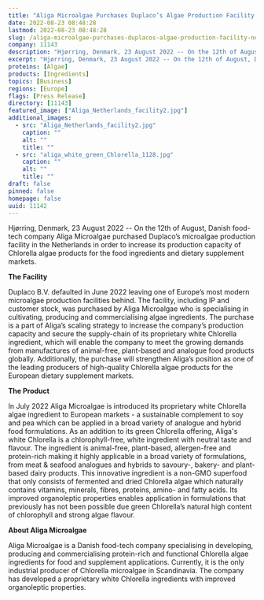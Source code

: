 ```yaml
---
title: "Aliga Microalgae Purchases Duplaco’s Algae Production Facility In The Netherlands"
date: 2022-08-23 08:48:28
lastmod: 2022-08-23 08:48:28
slug: /aliga-microalgae-purchases-duplacos-algae-production-facility-netherlands
company: 11143
description: "Hjørring, Denmark, 23 August 2022 -- On the 12th of August, Danish food-tech company Aliga Microalgae purchased Duplaco’s microalgae production facility in the Netherlands in order to increase its production capacity of Chlorella algae products for the food ingredients and dietary supplement markets.The Facility"
excerpt: "Hjørring, Denmark, 23 August 2022 -- On the 12th of August, Danish food-tech company Aliga Microalgae purchased Duplaco’s microalgae production facility in the Netherlands in order to increase its production capacity of Chlorella algae products for the food ingredients and dietary supplement markets.The Facility"
proteins: [Algae]
products: [Ingredients]
topics: [Business]
regions: [Europe]
flags: [Press Release]
directory: [11143]
featured_image: ["Aliga_Netherlands_facility2.jpg"]
additional_images:
  - src: "Aliga_Netherlands_facility2.jpg"
    caption: ""
    alt: ""
    title: ""
  - src: "aliga_white_green_Chlorella_1128.jpg"
    caption: ""
    alt: ""
    title: ""
draft: false
pinned: false
homepage: false
uuid: 11142
---
```

<p>Hjørring, Denmark, 23 August 2022 -- On the 12th of August, Danish food-tech company Aliga Microalgae purchased Duplaco’s microalgae production facility in the Netherlands in order to increase its production capacity of Chlorella algae products for the food ingredients and dietary supplement markets.</p>
<p><strong>The Facility</strong></p>
<p>Duplaco B.V. defaulted in June 2022 leaving one of Europe’s most modern microalgae production facilities behind. The facility, including IP and customer stock, was purchased by Aliga Microalgae who is specialising in cultivating, producing and commercialising algae ingredients. The purchase is a part of Aliga’s scaling strategy to increase the company’s production capacity and secure the supply-chain of its proprietary white Chlorella ingredient, which will enable the company to meet the growing demands from manufactures of animal-free, plant-based and analogue food products globally. Additionally, the purchase will strengthen Aliga’s position as one of the leading producers of high-quality Chlorella algae products for the European dietary supplement markets.</p>
<p><strong>The Product</strong></p>
<p>In July 2022 Aliga Microalgae is introduced its proprietary white Chlorella algae ingredient to European markets - a sustainable complement to soy and pea which can be applied in a broad variety of analogue and hybrid food formulations. As an addition to its green Chlorella offering, Aliga's white Chlorella is a chlorophyll-free, white ingredient with neutral taste and flavour. The ingredient is animal-free, plant-based, allergen-free and protein-rich making it highly applicable in a broad variety of formulations, from meat & seafood analogues and hybrids to savoury-, bakery- and plant-based dairy products. This innovative ingredient is a non-GMO superfood that only consists of fermented and dried Chlorella algae which naturally contains vitamins, minerals, fibres, proteins, amino- and fatty acids. Its improved organoleptic properties enables application in formulations that previously has not been possible due green Chlorella’s natural high content of chlorophyll and strong algae flavour.</p>
<p><strong>About Aliga Microalgae</strong></p>
<p>Aliga Microalgae is a Danish food-tech company specialising in developing, producing and commercialising protein-rich and functional Chlorella algae ingredients for food and supplement applications. Currently, it is the only industrial producer of Chlorella microalgae in Scandinavia. The company has developed a proprietary white Chlorella ingredients with improved organoleptic properties.</p>
